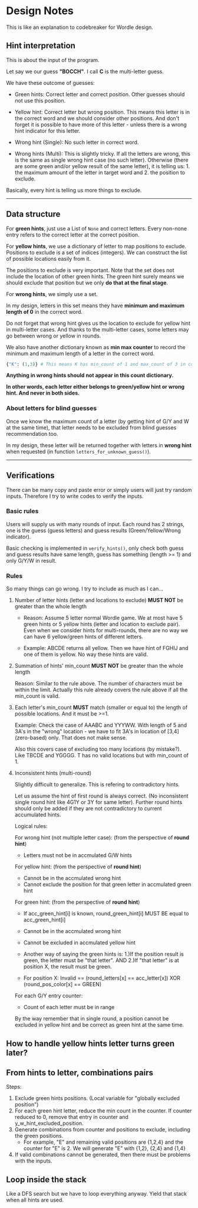 # Design Notes

This is like an explanation to codebreaker for Wordle design.

## Hint interpretation

This is about the input of the program.

Let say we our guess **"BOCCH"**. I call **C** is the multi-letter guess.

We have these outcome of guesses:

- Green hints: Correct letter and correct position. Other guesses should not use this position.

- Yellow hint: Correct letter but wrong position. This means this letter is in the correct word and we should consider other positions. And don't forget it is possible to have more of this letter - unless there is a wrong hint indicator for this letter.

- Wrong hint (Single): No such letter in correct word.

- Wrong hints (Multi): This is slightly tricky. If all the letters are wrong, this is the same as single wrong hint case (no such letter). Otherwise (there are some green and/or yellow result of the same letter), it is telling us: 1. the maximum amount of the letter in target word and 2. the position to exclude.

Basically, every hint is telling us more things to exclude.

------------------------------------------------

## Data structure

For **green hints**, just use a List of `None` and correct letters. Every non-none entry refers to the correct letter at the correct position.

For **yellow hints**, we use a dictionary of letter to map positions to exclude. Positions to exclude is a set of indices (integers). We can construct the list of possible locations easily from it.

The positions to exclude is very important. Note that the set does not include the location of other green hints. The green hint surely means we should exclude that position but we only **do that at the final stage**.

For **wrong hints**, we simply use a set.

In my design, letters in this set means they have **minimum and maximum length of 0** in the correct word.

Do not forget that wrong hint gives us the location to exclude for yellow hint in multi-letter cases. And thanks to the multi-letter cases, some letters may go between wrong or yellow in rounds.

We also have another dictionary known as **min max counter** to record the minimum and maximum length of a letter in the correct word.

```python
{"K": (1,3)} # This means K has min_count of 1 and max_count of 3 in correct answer
```

**Anything in wrong hints should not appear in this count dictionary.**

**In other words, each letter either belongs to green/yellow hint or wrong hint. And never in both sides.**

### About letters for blind guesses

Once we know the maximum count of a letter (by getting hint of G/Y and W at the same time), that letter needs to be excluded from blind guesses recommendation too.

In my design, these letter will be returned together with letters in **wrong hint** when requested (in function `letters_for_unknown_guess()`).

------------------------------------------------

## Verifications

There can be many copy and paste error or simply users will just try random inputs. Therefore I try to write codes to verify the inputs.

### Basic rules

Users will supply us with many rounds of input. Each round has 2 strings, one is the guess (guess letters) and guess results (Green/Yellow/Wrong indicator).

Basic checking is implemented in `verify_hints()`, only check both guess and guess results have same length, guess has something (length >= 1) and only G/Y/W in result.

### Rules

So many things can go wrong. I try to include as much as I can...

1. Number of letter hints (letter and locations to exclude) **MUST NOT** be greater than the whole length

    - Reason: Assume 5 letter normal Wordle game. We at most have 5 green hints or 5 yellow hints (letter and location to exclude pair). Even when we consider hints for multi-rounds, there are no way we can have 6 yellow/green hints of different letters.

    - Example: ABCDE returns all yellow. Then we have hint of FGHIJ and one of them is yellow. No way these hints are valid.

1. Summation of hints' min_count **MUST NOT** be greater than the whole length

    Reason: Similar to the rule above. The number of characters must be within the limit. Actually this rule already covers the rule above if all the min_count is valid.

1. Each letter's min_count **MUST** match (smaller or equal to) the length of possible locations. And it must be >=1.

    Example: Check the case of AAABC and YYYWW. With length of 5 and 3A's in the "wrong" location - we have to fit 3A's in location of [3,4] (zero-based) only. That does not make sense.

    Also this covers case of excluding too many locations (by mistake?). Like TBCDE and YGGGG. T has no valid locations but with min_count of 1.

1. Inconsistent hints (multi-round)

    Slightly difficult to generalize. This is refering to contradictory hints.

    Let us assume the hint of first round is always correct. (No inconsistent single round hint like 4G1Y or 3Y for same letter). Further round hints should only be added if they are not contradictory to current accumulated hints.

    Logical rules:

    For wrong hint (not multiple letter case): (from the perspective of **round hint**)
    - Letters must not be in accmulated G/W hints

    For yellow hint: (from the perspective of **round hint**)
    - Cannot be in the accmulated wrong hint
    - Cannot exclude the position for that green letter in accmulated green hint

    For green hint: (from the perspective of **round hint**)
    - If acc_green_hint[i] is known, round_green_hint[i] MUST BE equal to acc_green_hint[i]
    - Cannot be in the accmulated wrong hint
    - Cannot be excluded in accmulated yellow hint

    - Another way of saying the green hints is:
        1.)If the position result is green, the letter must be "that letter". AND
        2.)If "that letter" is at position X, the result must be green.
    - For position X: Invalid == (round_letters[x] == acc_letter[x]) XOR (round_pos_color[x] == GREEN)

    For each G/Y entry counter:
    - Count of each letter must be in range

    By the way remember that in single round, a position cannot be excluded in yellow hint and be correct as green hint at the same time.

## How to handle yellow hints letter turns green later?

## From hints to letter, combinations pairs

Steps:

1. Exclude green hints positions. (Local variable for "globally excluded position")
1. For each green hint letter, reduce the min count in the counter. If counter reduced to 0, remove that entry in counter and y_w_hint_excluded_position.
1. Generate combinations from counter and positions to exclude, including the green positions.
    - For example, "E" and remaining valid positions are {1,2,4} and the counter for "E" is 2. We will generate "E" with {1,2}, {2,4} and {1,4}
1. If valid combinations cannot be generated, then there must be problems with the inputs.

## Loop inside the stack

Like a DFS search but we have to loop everything anyway. Yield that stack when all hints are used.
